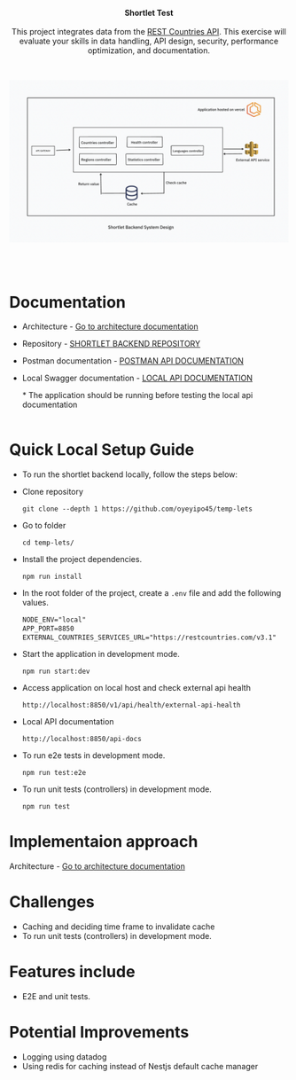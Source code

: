 <p align="center"><b>Shortlet Test</b> <br><br> This project integrates data from the <a href="https://restcountries.com/">REST Countries API</a>. This exercise will evaluate your skills in data handling, API design, security, performance optimization, and documentation. 
</p>

<br>

<p align="center">
    <img src="./docs/arch.png" alt="Shortlet-test Backend System Design" />
</p>


<br><br>

# Documentation
  * Architecture - [Go to architecture documentation](./docs/architecture.md)

  * <p>Repository - <a target="_blank" href="https://github.com/oyeyipo45/temp-lets">SHORTLET BACKEND REPOSITORY </a></p>
  * <p>Postman documentation - <a target="_blank" href="http://localhost:8850/api-docs">POSTMAN API DOCUMENTATION </a></p>
  * <p>Local Swagger documentation - <a target="_blank" href="http://localhost:8850/api-docs">LOCAL API DOCUMENTATION </a></p>
    *  The application should be running before testing the local api documentation <br><br>




# Quick Local Setup Guide
* To run the shortlet backend locally, follow the steps below:

* Clone repository
  ```
  git clone --depth 1 https://github.com/oyeyipo45/temp-lets
  ```

* Go to folder
  ```
  cd temp-lets/
  ```

* Install the project dependencies.
  ```
  npm run install
  ```

* In the root folder of the project, create a `.env` file and add the following values.
  ```
  NODE_ENV="local"
  APP_PORT=8850
  EXTERNAL_COUNTRIES_SERVICES_URL="https://restcountries.com/v3.1"
  ```

* Start the application in development mode.
  ```
  npm run start:dev
  ```

* Access application on local host and check external api health
  ```
  http://localhost:8850/v1/api/health/external-api-health
  ```

* Local API documentation
  ```
  http://localhost:8850/api-docs
  ```

* To run e2e tests in development mode.
  ```
  npm run test:e2e
  ```

* To run unit tests (controllers) in development mode.
  ```
  npm run test
  ```


# Implementaion approach
Architecture - [Go to architecture documentation](./docs/architecture.md)

# Challenges
* Caching and deciding time frame to invalidate cache
* To run unit tests (controllers) in development mode.

# Features include
  * E2E and unit tests.

# Potential Improvements
* Logging using datadog
* Using redis for caching instead of Nestjs default cache manager